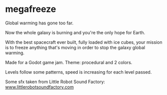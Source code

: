 # megafreeze

Global warming has gone too far.

Now the whole galaxy is burning and you're the only hope for Earth.

With the best spacecraft ever built, fully loaded with ice cubes, your mission is to freeze anything that's moving in order to stop the galaxy global warming.

Made for a Godot game jam. Theme: procedural and 2 colors.

Levels follow some patterns, speed is increasing for each level passed.

Some sfx taken from Little Robot Sound Factory: www.littlerobotsoundfactory.com
